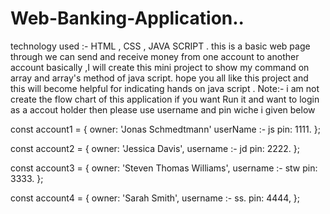 # Web-Banking-Application..
technology used :- HTML , CSS , JAVA SCRIPT . this is a basic web page through  we can send and receive money from one account to another account basically ,I will create this mini project to show my command on array and array's method of java script. hope you all like this project and this will become helpful for indicating hands on java script . 
Note:- i am not create the flow chart of this application
if you want Run it and want to login as a accout holder then please use username and pin wiche i given below

const account1 = {
  owner: 'Jonas Schmedtmann'
  userName :- js
  pin: 1111.
};

const account2 = {
  owner: 'Jessica Davis',
  username :- jd
  pin: 2222.
};

const account3 = {
  owner: 'Steven Thomas Williams',
  username :- stw
  pin: 3333.
};

const account4 = {
  owner: 'Sarah Smith',
  username :- ss.
  pin: 4444,
};
